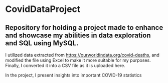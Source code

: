 # CovidDataProject
## Repository for holding a project made to enhance and showcase my abilities in data exploration and SQL using MySQL.
I utilized data extracted from https://ourworldindata.org/covid-deaths, and modified the file using Excel to make
it more suitable for my purposes. Finally, I converted it into a CSV file as it is uploaded here.

In the project, I present insights into important COVID-19 statistics

